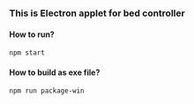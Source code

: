 ### This is Electron applet for bed controller

#### How to run?
`
npm start
`
#### How to build as exe file?
`
npm run package-win
`
